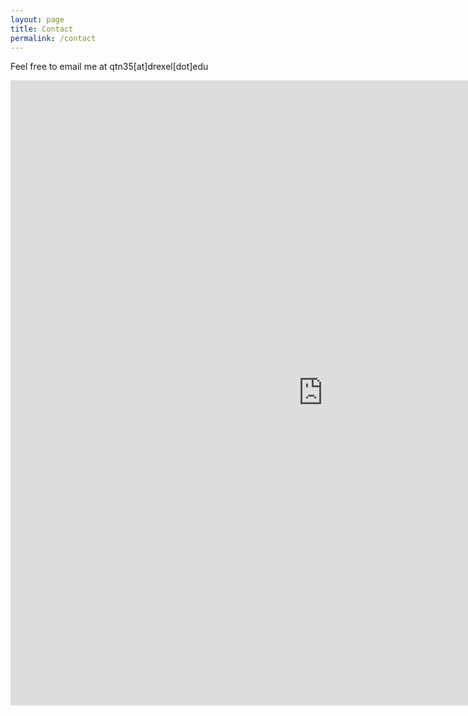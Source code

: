 ```yaml
---
layout: page
title: Contact
permalink: /contact
---
```


Feel free to email me at qtn35[at]drexel[dot]edu

<style unselectable="on">
#wrap {
width:1000px;
height:1000px;
padding:0;
position:static;
left:0px;
top:0px;
overflow:hidden;
}
#frame {
width:1000px;
height:1000px;
position:static;
left:0px;
top:0px;
}
#frame {
-ms-zoom:0.7;
}
</style>
<div id="wrap" unselectable="on">
    <iframe id="frame" src="https://outlook.office365.com/owa/calendar/110c50344a85472bb5e405b51106bbea@drexel.edu/f5687508e95a4628936c6ec64b86e7df11713153641374621794/calendar.html" style="border: 0" width="800" height="600" frameborder="0" scrolling=“no”></iframe>
</div>
